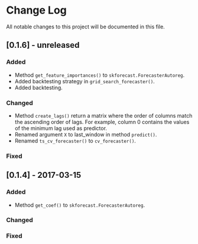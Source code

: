 
# Change Log
All notable changes to this project will be documented in this file.
 
 
## [0.1.6] - unreleased
 
 
### Added

- Method `get_feature_importances()` to `skforecast.ForecasterAutoreg`.
- Added backtesting strategy in `grid_search_forecaster()`.
- Added backtesting.
 
### Changed

- Method `create_lags()` return a matrix where the order of columns match the ascending order of lags. For example, column 0 contains the values of the minimum lag used as predictor.
- Renamed argument `X` to last_window in method `predict()`.
- Renamed `ts_cv_forecaster()` to `cv_forecaster()`.
 
### Fixed
 
## [0.1.4] - 2017-03-15
  
### Added

- Method `get_coef()` to `skforecast.ForecasterAutoreg`.
 
### Changed

 
### Fixed
